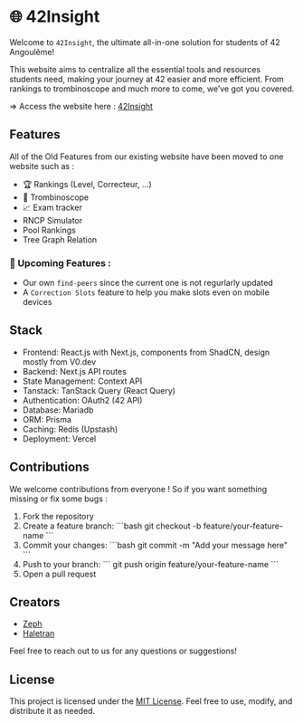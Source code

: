 # 🌐 42Insight

Welcome to ```42Insight```, the ultimate all-in-one solution for students of 42 Angoulême! 

This website aims to centralize all the essential tools and resources students need, making your journey at 42 easier and more efficient. From rankings to trombinoscope and much more to come, we’ve got you covered.

=> Access the website here : [42Insight](https://www.42insight.tech/)

## Features

All of the Old Features from our existing website have been moved to one website such as :

- 🏆 Rankings (Level, Correcteur, ...)
- 👥 Trombinoscope
- 📈 Exam tracker
- RNCP Simulator
- Pool Rankings
- Tree Graph Relation

### 🚀 Upcoming Features : 

- Our own ``find-peers`` since the current one is not regurlarly updated
- A `Correction Slots` feature to help you make slots even on mobile devices

## Stack

- Frontend: React.js with Next.js, components from ShadCN, design mostly from V0.dev
- Backend: Next.js API routes
- State Management: Context API
- Tanstack: TanStack Query (React Query)
- Authentication: OAuth2 (42 API)
- Database: Mariadb
- ORM: Prisma
- Caching: Redis (Upstash)
- Deployment: Vercel

## Contributions

We welcome contributions from everyone ! So if you want something missing or fix some bugs : 

1. Fork the repository
2. Create a feature branch:
\`\`\`bash
git checkout -b feature/your-feature-name
\`\`\`
3. Commit your changes:
\`\`\`bash
git commit -m "Add your message here"
\`\`\`
4. Push to your branch:
\`\`\`
git push origin feature/your-feature-name
\`\`\`
5. Open a pull request

## Creators

- [Zeph](https://github.com/fZpHr)
- [Haletran](https://github.com/Haletran)

Feel free to reach out to us for any questions or suggestions!

## License

This project is licensed under the [MIT License](LICENSE). Feel free to use, modify, and distribute it as needed.
